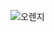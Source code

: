![오렌지](https://github.com/jacobhboy/your-face-orange/assets/101192100/cb54503b-81c0-49fb-b83a-0b7950358cd3)
